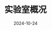 ---
title: 实验室概况
date: 2024-10-24
type: landing
translationKey: tour
sections:
  - block: slider
    content:
      slides:
        - title: 👋 欢迎来到复杂系统控制实验室
          content: '[了解我们的研究方向和最新进展...](/zh/project/)'
          align: center
          background:
            image:
              filename: coders.jpg
              filters:
                brightness: 0.7
            position: right
            color: '#666'
        - title: 研究领域 ⚡️
          content: '模型预测控制、自主机器人及智慧交通'
          align: left
          background:
            image:
              filename: contact.jpg
              filters:
                brightness: 0.7
            position: center
            color: '#555'
        - title: 加入我们 🌎
          content: '[欢迎优秀的博后/研究生加入我们的团队](/zh/contact/)'
          align: right
          background:
            image:
              filename: welcome.jpg
              filters:
                brightness: 0.5
            position: center
            color: '#333'
    design:
      slide_height: ''
      is_fullscreen: true
      loop: false
      interval: 2000
---